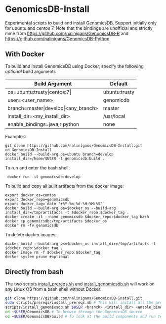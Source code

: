 # GenomicsDB-Install
Experimental scripts to build and install [GenomicsDB](https://github.com/GenomicsDB/GenomicsDB). Support initially only for ubuntu and centos 7. Note that the bindings are unofficial and strictly mine from https://github.com/nalinigans/GenomicsDB-R and https://github.com/nalinigans/GenomicsDB-Python.

## With Docker
To build and install GenomicsDB using Docker, specify the following *optional* build arguments

  | Build Argument | Default |
  | --- | --- |
  | os=ubuntu:trusty\|centos:7\|<any linux base> | ubuntu:trusty |
  | user=<user_name> | genomicdb |
  | branch=master\|develop\|<any_branch> | master |
  | install_dir=<my_install_dir> | /usr/local |
  | enable_bindings=java,r,python | none |
  
Examples:
```
git clone https://github.com/nalinigans/GenomicsDB-Install.git
cd GenomicsDB-Install
docker build --build-arg os=ubuntu branch=develop install_dir=/home/$USER -t genomicsdb:build . 
```

To run and enter the bash shell:
```
 docker run -it genomicsdb:develop
```

To build and copy all built artifacts from the docker image:
```
export docker_os=centos
export docker_repo=genomicsdb
export docker_tag=`date "+%Y-%m-%d-%H:%M:%S"`
docker build --build-arg os=$docker_os --build-arg install_dir=/tmp/artifacts -t $docker_repo:$docker_tag .
docker create -it --name genomicsdb $docker_repo:$docker_tag bash
docker cp genomicsdb:/tmp/artifacts $docker_os
docker rm -fv genomicsdb
```

To delete docker images:
```
docker build --build-arg os=$docker_os install_dir=/tmp/artifacts -t $docker_repo:$docker_tag .
docker image rm -f $docker_repo:$docker_tag
docker system prune #optional
```

## Directly from bash
The two scripts [install_prereqs.sh](scripts/prereqs/install_prereqs.sh) and [install_genomicsdb.sh](scripts/install_genomicsdb.sh) will work on any Linux OS from a bash shell without Docker.

```bash
git clone https://github.com/nalinigans/GenomicsDB-Install.git
sudo scripts/prereqs/install_prereqs.sh # This will install all the prerequisites necessary to build genomicsdb
scripts/install_genomicsdb.sh $USER <branch> <install_dir> <enable_bindings> # Arguments are optional
cd ~$USER/GenomicsDB # To browse through the GenomicsDB source
cd ~$USER/GenomicsDB/build # To look at the build components and run tests
```
